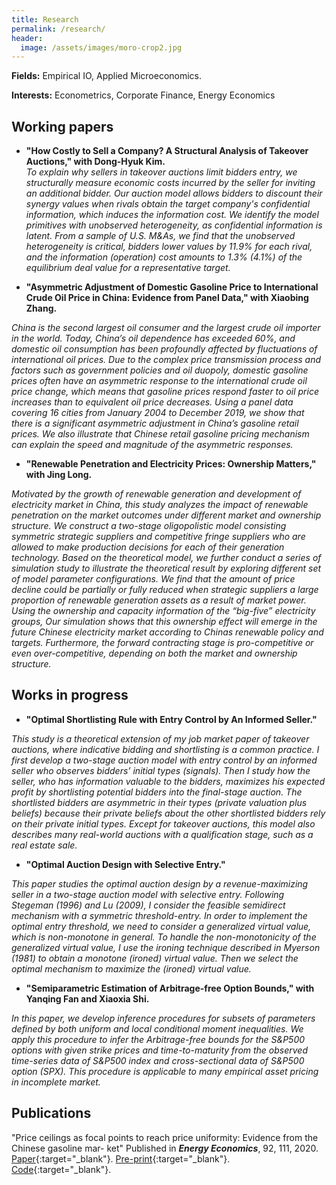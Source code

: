 ```yaml
---
title: Research
permalink: /research/
header:
  image: /assets/images/moro-crop2.jpg
---
```


**Fields:** Empirical IO, Applied Microeconomics.

**Interests:** Econometrics, Corporate Finance, Energy Economics

## Working papers

- **"How Costly to Sell a Company? A Structural Analysis of Takeover Auctions," with Dong-Hyuk Kim.**  
*To explain why sellers in takeover auctions limit bidders entry, we structurally measure economic costs incurred by the seller for inviting an additional bidder. Our auction model allows bidders to discount their synergy values when rivals obtain the target company's confidential information, which induces the information cost. We identify the model primitives with unobserved heterogeneity, as confidential information is latent. From a sample of U.S. M&As, we find that the unobserved heterogeneity is critical, bidders lower values by 11.9% for each rival, and the information (operation) cost amounts to 1.3% (4.1%) of the equilibrium deal value for a representative target.*

- **"Asymmetric Adjustment of Domestic Gasoline Price to International Crude Oil Price in China: Evidence from Panel Data," with Xiaobing Zhang.**

*China is the second largest oil consumer and the largest crude oil importer in the world. Today, China’s oil dependence has exceeded 60%, and domestic oil consumption has been profoundly affected by fluctuations of international oil prices. Due to the complex price transmission process and factors such as government policies and oil duopoly, domestic gasoline prices often have an asymmetric response to the international crude oil price change, which means that gasoline prices respond faster to oil price increases than to equivalent oil price decreases. Using a panel data covering 16 cities from January 2004 to December 2019, we show that there is a significant asymmetric adjustment in China’s gasoline retail prices. We also illustrate that Chinese retail gasoline pricing mechanism can explain the speed and magnitude of the asymmetric responses.*

- **"Renewable Penetration and Electricity Prices: Ownership Matters," with Jing Long.**

*Motivated by the growth of renewable generation and development of electricity market in China, this study analyzes the impact of renewable penetration on the market outcomes under different market and ownership structure. We construct a two-stage oligopolistic model consisting symmetric strategic suppliers and competitive fringe suppliers who are allowed to make production decisions for each of their generation technology. Based on the theoretical model, we further conduct a series of simulation study to illustrate the theoretical result by exploring different set of model parameter configurations. We find that the amount of price decline could be partially or fully reduced when strategic suppliers a large proportion of renewable generation assets as a result of market power. Using the ownership and capacity information of the “big-five” electricity groups, Our simulation shows that this ownership effect will emerge in the future Chinese electricity market according to Chinas renewable policy and targets. Furthermore, the forward contracting stage is pro-competitive or even over-competitive, depending on both the market and ownership structure.*

## Works in progress

- **"Optimal Shortlisting Rule with Entry Control by An Informed Seller."**

*This study is a theoretical extension of my job market paper of takeover auctions, where indicative bidding and shortlisting is a common practice. I first develop a two-stage auction model with entry control by an informed seller who observes bidders’ initial types (signals). Then I study how the seller, who has information valuable to the bidders, maximizes his expected profit by shortlisting potential bidders into the final-stage auction. The shortlisted bidders are asymmetric in their types (private valuation plus beliefs) because their private beliefs about the other shortlisted bidders rely on their private initial types. Except for takeover auctions, this model also describes many real-world auctions with a qualification stage, such as a real estate sale.*


- **"Optimal Auction Design with Selective Entry."**

*This paper studies the optimal auction design by a revenue-maximizing seller in a two-stage auction model with selective entry. Following Stegeman (1996) and Lu (2009), I consider the feasible semidirect mechanism with a symmetric threshold-entry. In order to implement the optimal entry threshold, we need to consider a generalized virtual value, which is non-monotone in general. To handle the non-monotonicity of the generalized virtual value, I use the ironing technique described in Myerson (1981) to obtain a monotone (ironed) virtual value. Then we select the optimal mechanism to maximize the (ironed) virtual value.*


- **"Semiparametric Estimation of Arbitrage-free Option Bounds," with Yanqing Fan and Xiaoxia Shi.**

*In this paper, we develop inference procedures for subsets of parameters defined by both uniform and local conditional moment inequalities. We apply this procedure to infer the Arbitrage-free bounds for the S&P500 options with given strike prices and time-to-maturity from the observed time-series data of S&P500 index and cross-sectional data of S&P500 option (SPX). This procedure is applicable to many empirical asset pricing in incomplete market.*


## Publications

"Price ceilings as focal points to reach price uniformity: Evidence from the Chinese gasoline mar- ket" Published in **<i>Energy Economics</i>**, 92, 111, 2020. [Paper](https://xxx){:target="_blank"}. [Pre-print](https://xxx.pdf){:target="_blank"}. [Code](https://github.com/yingzheng-econ){:target="_blank"}.
